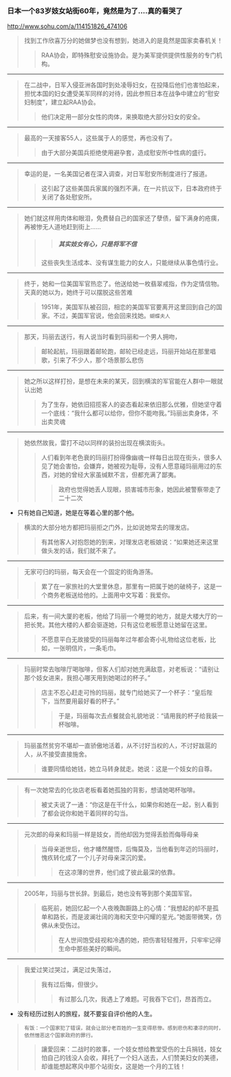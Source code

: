 ### 日本一个83岁妓女站街60年，竟然是为了....真的看哭了
http://www.sohu.com/a/114151826_474106
>找到工作欣喜万分的她做梦也没有想到，她进入的是竟然是国家卖春机关！
>>RAA协会，即特殊慰安设施协会。是为美军提供提供性服务的专门机构。
---
>在二战中，日军入侵亚洲各国时到处凌辱妇女，在投降后他们也害怕起来，担忧本国的妇女遭受美军同样的对待，因此参照日本在战争中建立的“慰安妇制度”，建立起RAA协会。
>>他们决定用一部分女性的肉体，来换取绝大部分妇女的安全。
---
>最高的一天接客55人，这些属于人的感觉，再也没有了。
>>由于大部分美国兵拒绝使用避孕套，造成慰安所中性病的盛行。
---
>幸运的是，一名美国记者在深入调查，对日军慰安所制度进行了报道。
>>这引起了这些美国兵家属的强烈不满，在一片抗议下，日本政府终于关闭了各处慰安所。
---
>她们就这样用肉体和眼泪，免费替自己的国家还了孽债，留下满身的疮痍，再被惨无人道地赶到街上......
>>>##### 其实妓女有心，只是将军不信
>>这些丧失生活成本、没有谋生能力的女人，只能继续从事色情行业。
---
>终于，她和一位美国军官热恋了。他送给她一枚翡翠戒指，作为定情信物。天真的她以为，她终于可以摆脱这些苦难
>>1951年，美国军队被召回，相恋的美国军官要离开这里回到自己的国家。不过，美国军官说，他会回来找她。`蝴蝶夫人`
---
>那天，玛丽去送行，有人说当时看到玛丽和一个男人拥吻，
>>邮轮起航，玛丽跟着邮轮跑，邮轮已经走远，玛丽开始站在那里唱歌，引来了不少人，那个场景那么悲伤
---
>她之所以这样打扮，是想在未来的某天，回到横滨的军官能在人群中一眼就认出她
>>为了生存，她依旧招揽客人的姿态看起来依旧那么优雅，但她坚守着一个底线：“我什么都可以给你，但你不能吻我。”玛丽出卖身体，不出卖灵魂
---
>她依然故我，雷打不动以同样的装扮出现在横滨街头。
>>人们看到年老色衰的玛丽打扮得像幽魂一样每日出现在街头，很多人见了她会害怕，会嫌弃，她被视为耻辱，没有人愿意碰玛丽用过的东西，对她的曾经大家虽缄默不言，但都充满了鄙夷。
>>>政府也觉得她丢人现眼，损害城市形象，她因此被警察带走了二十二次
- 只有她自己知道，她是在等着心里的那个他。
>横滨的大部分地方都把玛丽拒之门外，比如说她常去的理发店。
>>有其他客人对抱怨她的到来，对理发店老板娘说：“如果她还来这里做头发的话，我们就不来了。
---
>无家可归的玛丽，每天会在一个固定的街角游荡。
>>累了在一家旅社的大堂里休息，那里有一把属于她的破椅子，这是一个商务老板送给他的。上面用中文写着：我爱你。
---
>后来，有一间大厦的老板，他给了玛丽一个睡觉的地方，就是大楼大厅的一把长凳。其他大楼的人都会驱逐她，只有这位老板愿意让她留在这里。
>>不愿意平白无故接受的玛丽每年过年都会寄小礼物给这位老板，比如，一张明信片，一条毛巾。
---
>玛丽时常去咖啡厅喝咖啡，但客人们却对她充满敌意，对老板说：“请别让那个妓女进来，我担心哪天用到她喝过的杯子。”
>>店主不忍心赶走可怜的玛丽，就专门给她买了一个杯子：“皇后陛下，当然要用最好看的杯子。”
>>>于是，玛丽每次去点餐就会礼貌地说：“请用我的杯子给我装一杯咖啡。
---
>玛丽虽然贫穷不堪却一直骄傲地活着，从不讨好当权的人，不讨好跋扈的人，从不接受直接施舍。
>>谁要同情给她钱，她立马转身就走。她说：这是一个妓女的自尊。
---
>有一次她常去的化妆店老板看着她孤独的背影，想请她喝杯咖啡。
>>被丈夫说了一通：“你这是在干什么，如果你和她在一起，别人看到了都会说你和她干着同样的勾当。
---
>元次郎的母亲和玛丽一样是妓女，而他却因为觉得丢脸而侮辱母亲
>>当母亲逝世后，他才幡然醒悟，后悔莫及，当他看到年迈的玛丽时，愧疚转化成了一个儿子对母亲深沉的爱。
>>>在这凉薄的世界，他们成了彼此最深的依靠。
---
>2005年，玛丽与世长辞。到最后，她也没有等到那个美国军官。
>>临死前，她回忆起一个人夜晚踟蹰路上的心情：“我想起的却不是孤单和路长，而是波澜壮阔的海和天空中闪耀的星光。”她面带微笑，仿佛从未受伤过。
>>>在人世间饱受歧视和冷遇的她，把伤害轻轻推开，只牢牢记得生命中那些美好的瞬间。
---
>我爱过笑过哭过，满足过失落过，
>>我有过后悔，但很少。
>>>有过那么几次，我遇上了难题。可我吞下它们，昂首而立。
- 没有经历过别人的旅程，就不要妄自评价他的人生。
>`有饭：一个国家犯了错误，就会让部分老百姓的一生变得悲惨。感到悲伤和凄凉的同时，依然憎恶这个国家政府的罪行。`
>>讓愛回来：二战时的故事，一个妓女想给教堂受伤的士兵捐钱，妓女怕自己的钱没人会收，拜托了一个妇人送去，人们赞美妇女的美德，却谁能想起寒风中那个站街女，这是她一个月的工钱！